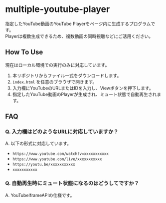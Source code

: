 # multiple-youtube-player

指定したYouTube動画のYouTube Playerをページ内に生成するプログラムです。  
Playerは複数生成できるため、複数動画の同時視聴などにご活用ください。

## How To Use

現在はローカル環境での実行のみに対応しています。

1. 本リポジトリからファイル一式をダウンロードします。
2. `index.html` を任意のブラウザで開きます。
3. 入力欄にYouTubeのURLまたはIDを入力し、Viewボタンを押下します。
4. 指定したYouTube動画のPlayerが生成され、ミュート状態で自動再生されます。

## FAQ

### Q. 入力欄はどのようなURLに対応していますか？

A. 以下の形式に対応しています。

- `https://www.youtube.com/watch?v=xxxxxxxxxxx`
- `https://www.youtube.com/live/xxxxxxxxxxx`
- `https://youtu.be/xxxxxxxxxxx`
- `xxxxxxxxxxx`

### Q. 自動再生時にミュート状態になるのはどうしてですか？

A. YouTubeIframeAPIの仕様です。
